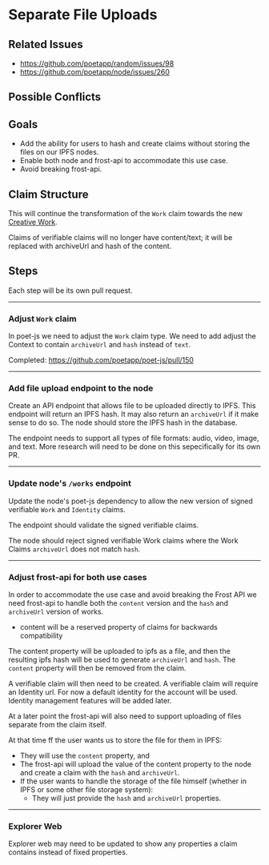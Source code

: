 # Separate File Uploads

## Related Issues
- https://github.com/poetapp/random/issues/98
- https://github.com/poetapp/node/issues/260

## Possible Conflicts

## Goals
 * Add the ability for users to hash and create claims without storing the files on our IPFS nodes.
 * Enable both node and frost-api to accommodate this use case.
 * Avoid breaking frost-api.

## Claim Structure

This will continue the transformation of the `Work` claim towards the new [Creative Work](https://github.com/poetapp/random/blob/master/claim-types/creative-work.md).

Claims of verifiable claims will no longer have content/text; it will be replaced with archiveUrl and hash of the content.

## Steps

Each step will be its own pull request.

---- 

### Adjust `Work` claim

In poet-js we need to adjust the `Work` claim type. We need to add adjust the Context to contain `archiveUrl` and `hash` instead of `text`.

Completed: https://github.com/poetapp/poet-js/pull/150

----

### Add file upload endpoint to the node

Create an API endpoint that allows file to be uploaded directly to IPFS. This endpoint will return an IPFS hash. It may also return an `archiveUrl` if it make sense to do so. The node should store the IPFS hash in the database.

The endpoint needs to support all types of file formats: audio, video, image, and text. More research will need to be done on this sepecifically for its own PR.

---- 

### Update node's `/works` endpoint

Update the node's poet-js dependency to allow the new version of signed verifiable `Work` and `Identity` claims.

The endpoint should validate the signed verifiable claims.

The node should reject signed verifiable Work claims where the Work Claims `archiveUrl` does not match `hash`.

---- 

### Adjust frost-api for both use cases

In order to accommodate the use case and avoid breaking the Frost API we need frost-api to handle both the `content` version and the `hash` and `archiveUrl` version of works.

* content will be a reserved property of claims for backwards compatibility

The content property will be uploaded to ipfs as a file, and then the resulting ipfs hash will be used to generate `archiveUrl` and `hash`. The `content` property will then be removed from the claim.

A verifiable claim will then need to be created. A verifiable claim will require an Identity url. For now a default identity for the account will be used. Identity management features will be added later.


At a later point the frost-api will also need to support uploading of files separate from the claim itself.

At that time ff the user wants us to store the file for them in IPFS:
  * They will use the `content` property, and
  * The frost-api will upload the value of the content property to the node and create a claim with the `hash` and `archiveUrl`.
* If the user wants to handle the storage of the file himself (whether in IPFS or some other file storage system):
  * They will just provide the `hash` and `archiveUrl` properties.


---- 

### Explorer Web

Explorer web may need to be updated to show any properties a claim contains instead of fixed properties.
